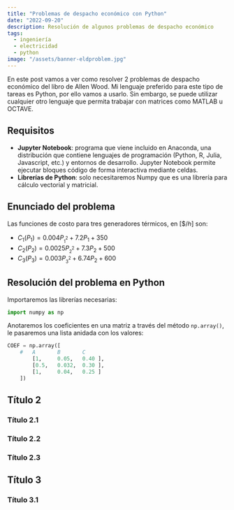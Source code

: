 ```yaml
---
title: "Problemas de despacho económico con Python"
date: "2022-09-20"
description: Resolución de algunos problemas de despacho económico
tags:
  - ingeniería
  - electricidad
  - python
image: "/assets/banner-eldproblem.jpg"
---
```


En este post vamos a ver como resolver 2 problemas de despacho económico del libro de Allen Wood. Mi lenguaje preferido para este tipo de tareas es Python, por ello vamos a usarlo. Sin embargo, se puede utilizar cualquier otro lenguaje que permita trabajar con matrices como MATLAB u OCTAVE.

## Requisitos

- **Jupyter Notebook**: programa que viene incluido en Anaconda, una distribución que contiene lenguajes de programación (Python, R, Julia, Javascript, etc.) y entornos de desarrollo. Jupyter Notebook permite ejecutar bloques código de forma interactiva mediante celdas.
- **Librerías de Python**: solo necesitaremos Numpy que es una librería para cálculo vectorial y matricial.

## Enunciado del problema

Las funciones de costo para tres generadores térmicos, en [$/ℎ] son:

- $C_1(P_1)=0.004P_{_1^2} + 7.2P_1 + 350$
- $C_2(P_2)=0.0025P_{_2^2} + 7.3P_2 + 500$
- $C_3(P_3)=0.003P_{_3^2} + 6.74P_2 + 600$

## Resolución del problema en Python
Importaremos las librerías necesarias:
```py
import numpy as np
```

Anotaremos los coeficientes en una matriz a través del método `np.array()`, le pasaremos una lista anidada con los valores:

```py
COEF = np.array([
    #   A       B       C
        [1,     0.05,   0.40 ],
        [0.5,   0.032,  0.30 ],
        [1,     0.04,   0.25 ]
    ])
```

## Título 2
### Título 2.1
### Título 2.2
### Título 2.3

## Título 3
### Título 3.1